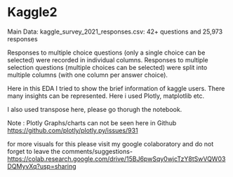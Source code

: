 # Kaggle2

Main Data: 
kaggle_survey_2021_responses.csv: 42+ questions and 25,973 responses

Responses to multiple choice questions (only a single choice can be selected) were recorded in individual columns. Responses to multiple selection questions (multiple choices can be selected) were split into multiple columns (with one column per answer choice).

Here in this EDA 
I tried to show the brief information of kaggle users. There many insights can be represented. 
Here i used Plotly, matplotlib etc.

I also used transpose here, please go thorugh the notebook.

Note : 
Plotly Graphs/charts can not be seen here in Github
https://github.com/plotly/plotly.py/issues/931


for more visuals for this please visit my google colaboratory and do not forget to leave the comments/suggestions- 
https://colab.research.google.com/drive/15BJ6pwSqy0wjcTzY8tSwVQW03DQMyvXq?usp=sharing



